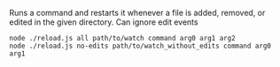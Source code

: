 Runs a command and restarts it whenever a file is added, removed,
or edited in the given directory. Can ignore edit events

```
node ./reload.js all path/to/watch command arg0 arg1 arg2
node ./reload.js no-edits path/to/watch_without_edits command arg0 arg1
```

